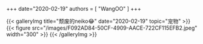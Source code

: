 +++
date="2020-02-19"
authors = [
    "WangOO"
]
+++

{{< galleryImg title="颓废的neiko😂" date="2020-02-19" topic="宠物" >}}
    {{< figure src="/images/F092AD84-50CF-4909-AACE-722CF115EFB2.jpeg" width="300" >}}
{{< /galleryImg >}}
